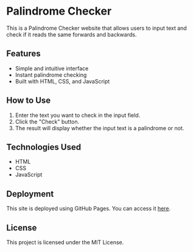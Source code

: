 # Palindrome Checker

This is a Palindrome Checker website that allows users to input text and check if it reads the same forwards and backwards.

## Features

- Simple and intuitive interface
- Instant palindrome checking
- Built with HTML, CSS, and JavaScript

## How to Use

1. Enter the text you want to check in the input field.
2. Click the "Check" button.
3. The result will display whether the input text is a palindrome or not.

## Technologies Used

- HTML
- CSS
- JavaScript

## Deployment

This site is deployed using GitHub Pages. You can access it [here](https://midhunk0.github.io/palindrome/).

## License

This project is licensed under the MIT License.
